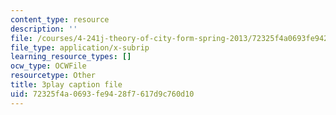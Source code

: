 ```yaml
---
content_type: resource
description: ''
file: /courses/4-241j-theory-of-city-form-spring-2013/72325f4a0693fe9428f7617d9c760d10_lKy6EMP3Yhw.srt
file_type: application/x-subrip
learning_resource_types: []
ocw_type: OCWFile
resourcetype: Other
title: 3play caption file
uid: 72325f4a-0693-fe94-28f7-617d9c760d10
---
```

